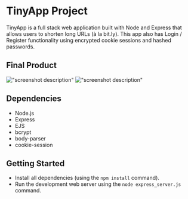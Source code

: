 # TinyApp Project

TinyApp is a full stack web application built with Node and Express that allows users to shorten long URLs (à la bit.ly).
This app also has Login / Register functionality using encrypted cookie sessions and hashed passwords.

## Final Product

!["screenshot description"](#)
!["screenshot description"](#)

## Dependencies

- Node.js
- Express
- EJS
- bcrypt
- body-parser
- cookie-session

## Getting Started

- Install all dependencies (using the `npm install` command).
- Run the development web server using the `node express_server.js` command.